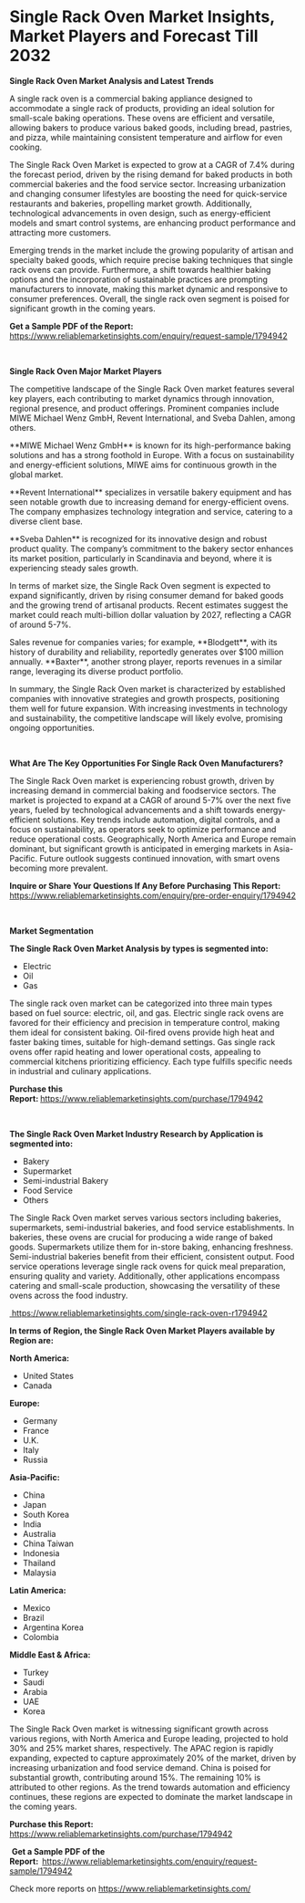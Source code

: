 <p><h1>Single Rack Oven Market Insights, Market Players and Forecast Till 2032</h1></p><p><strong>Single Rack Oven Market Analysis and Latest Trends</strong></p>
<p><p>A single rack oven is a commercial baking appliance designed to accommodate a single rack of products, providing an ideal solution for small-scale baking operations. These ovens are efficient and versatile, allowing bakers to produce various baked goods, including bread, pastries, and pizza, while maintaining consistent temperature and airflow for even cooking.</p><p>The Single Rack Oven Market is expected to grow at a CAGR of 7.4% during the forecast period, driven by the rising demand for baked products in both commercial bakeries and the food service sector. Increasing urbanization and changing consumer lifestyles are boosting the need for quick-service restaurants and bakeries, propelling market growth. Additionally, technological advancements in oven design, such as energy-efficient models and smart control systems, are enhancing product performance and attracting more customers.</p><p>Emerging trends in the market include the growing popularity of artisan and specialty baked goods, which require precise baking techniques that single rack ovens can provide. Furthermore, a shift towards healthier baking options and the incorporation of sustainable practices are prompting manufacturers to innovate, making this market dynamic and responsive to consumer preferences. Overall, the single rack oven segment is poised for significant growth in the coming years.</p></p>
<p><strong>Get a Sample PDF of the Report:&nbsp;</strong> <a href="https://www.reliablemarketinsights.com/enquiry/request-sample/1794942?utm_campaign=1950&utm_medium=2&utm_source=Github&utm_content=ia&utm_term=10042025&utm_id=single-rack-oven">https://www.reliablemarketinsights.com/enquiry/request-sample/1794942</a></p>
<p>&nbsp;</p>
<p><strong>Single Rack Oven Major Market Players</strong></p>
<p><p>The competitive landscape of the Single Rack Oven market features several key players, each contributing to market dynamics through innovation, regional presence, and product offerings. Prominent companies include MIWE Michael Wenz GmbH, Revent International, and Sveba Dahlen, among others.</p><p>**MIWE Michael Wenz GmbH** is known for its high-performance baking solutions and has a strong foothold in Europe. With a focus on sustainability and energy-efficient solutions, MIWE aims for continuous growth in the global market.</p><p>**Revent International** specializes in versatile bakery equipment and has seen notable growth due to increasing demand for energy-efficient ovens. The company emphasizes technology integration and service, catering to a diverse client base.</p><p>**Sveba Dahlen** is recognized for its innovative design and robust product quality. The company’s commitment to the bakery sector enhances its market position, particularly in Scandinavia and beyond, where it is experiencing steady sales growth.</p><p>In terms of market size, the Single Rack Oven segment is expected to expand significantly, driven by rising consumer demand for baked goods and the growing trend of artisanal products. Recent estimates suggest the market could reach multi-billion dollar valuation by 2027, reflecting a CAGR of around 5-7%.</p><p>Sales revenue for companies varies; for example, **Blodgett**, with its history of durability and reliability, reportedly generates over $100 million annually. **Baxter**, another strong player, reports revenues in a similar range, leveraging its diverse product portfolio.</p><p>In summary, the Single Rack Oven market is characterized by established companies with innovative strategies and growth prospects, positioning them well for future expansion. With increasing investments in technology and sustainability, the competitive landscape will likely evolve, promising ongoing opportunities.</p></p>
<p>&nbsp;</p>
<p><strong>What Are The Key Opportunities For Single Rack Oven Manufacturers?</strong></p>
<p><p>The Single Rack Oven market is experiencing robust growth, driven by increasing demand in commercial baking and foodservice sectors. The market is projected to expand at a CAGR of around 5-7% over the next five years, fueled by technological advancements and a shift towards energy-efficient solutions. Key trends include automation, digital controls, and a focus on sustainability, as operators seek to optimize performance and reduce operational costs. Geographically, North America and Europe remain dominant, but significant growth is anticipated in emerging markets in Asia-Pacific. Future outlook suggests continued innovation, with smart ovens becoming more prevalent.</p></p>
<p><strong>Inquire or Share Your Questions If Any Before Purchasing This Report:</strong> <a href="https://www.reliablemarketinsights.com/enquiry/pre-order-enquiry/1794942?utm_campaign=1950&utm_medium=2&utm_source=Github&utm_content=ia&utm_term=10042025&utm_id=single-rack-oven">https://www.reliablemarketinsights.com/enquiry/pre-order-enquiry/1794942</a></p>
<p>&nbsp;</p>
<p><strong>Market Segmentation</strong></p>
<p><strong>The Single Rack Oven Market Analysis by types is segmented into:</strong></p>
<p><ul><li>Electric</li><li>Oil</li><li>Gas</li></ul></p>
<p><p>The single rack oven market can be categorized into three main types based on fuel source: electric, oil, and gas. Electric single rack ovens are favored for their efficiency and precision in temperature control, making them ideal for consistent baking. Oil-fired ovens provide high heat and faster baking times, suitable for high-demand settings. Gas single rack ovens offer rapid heating and lower operational costs, appealing to commercial kitchens prioritizing efficiency. Each type fulfills specific needs in industrial and culinary applications.</p></p>
<p><strong>Purchase this Report:&nbsp;</strong><a href="https://www.reliablemarketinsights.com/purchase/1794942?utm_campaign=1950&utm_medium=2&utm_source=Github&utm_content=ia&utm_term=10042025&utm_id=single-rack-oven">https://www.reliablemarketinsights.com/purchase/1794942</a></p>
<p>&nbsp;</p>
<p><strong>The Single Rack Oven Market Industry Research by Application is segmented into:</strong></p>
<p><ul><li>Bakery</li><li>Supermarket</li><li>Semi-industrial Bakery</li><li>Food Service</li><li>Others</li></ul></p>
<p><p>The Single Rack Oven market serves various sectors including bakeries, supermarkets, semi-industrial bakeries, and food service establishments. In bakeries, these ovens are crucial for producing a wide range of baked goods. Supermarkets utilize them for in-store baking, enhancing freshness. Semi-industrial bakeries benefit from their efficient, consistent output. Food service operations leverage single rack ovens for quick meal preparation, ensuring quality and variety. Additionally, other applications encompass catering and small-scale production, showcasing the versatility of these ovens across the food industry.</p></p>
<p><a href="https://www.reliablemarketinsights.com/single-rack-oven-r1794942?utm_campaign=1950&utm_medium=2&utm_source=Github&utm_content=ia&utm_term=10042025&utm_id=single-rack-oven">&nbsp;https://www.reliablemarketinsights.com/single-rack-oven-r1794942</a></p>
<p><strong>In terms of Region, the Single Rack Oven Market Players available by Region are:</strong></p>
<p>
    <p> <strong> North America: </strong>
        <ul>
            <li>United States</li>
            <li>Canada</li>
        </ul>
        </p> 
    <p> <strong> Europe: </strong>
        <ul>
            <li>Germany</li>
            <li>France</li>
            <li>U.K.</li>
            <li>Italy</li>
            <li>Russia</li>
        </ul>
        </p> 
    <p> <strong> Asia-Pacific: </strong>
        <ul>
            <li>China</li>
            <li>Japan</li>
            <li>South Korea</li>
            <li>India</li>
            <li>Australia</li>
            <li>China Taiwan</li>
            <li>Indonesia</li>
            <li>Thailand</li>
            <li>Malaysia</li>
        </ul>
        </p> 
    <p> <strong> Latin America: </strong>
        <ul>
            <li>Mexico</li>
            <li>Brazil</li>
            <li>Argentina Korea</li>
            <li>Colombia</li>
        </ul>
        </p> 
    <p> <strong> Middle East & Africa: </strong>
        <ul>
            <li>Turkey</li>
            <li>Saudi</li>
            <li>Arabia</li>
            <li>UAE</li>
            <li>Korea</li>
        </ul>
    </p>
    </p>
<p><p>The Single Rack Oven market is witnessing significant growth across various regions, with North America and Europe leading, projected to hold 30% and 25% market shares, respectively. The APAC region is rapidly expanding, expected to capture approximately 20% of the market, driven by increasing urbanization and food service demand. China is poised for substantial growth, contributing around 15%. The remaining 10% is attributed to other regions. As the trend towards automation and efficiency continues, these regions are expected to dominate the market landscape in the coming years.</p></p>
<p><strong>Purchase this Report: </strong><a href="https://www.reliablemarketinsights.com/purchase/1794942?utm_campaign=1950&utm_medium=2&utm_source=Github&utm_content=ia&utm_term=10042025&utm_id=single-rack-oven">https://www.reliablemarketinsights.com/purchase/1794942</a></p>
<p>&nbsp;<strong>Get a Sample PDF of the Report:&nbsp;&nbsp;</strong><a href="https://www.reliablemarketinsights.com/enquiry/request-sample/1794942?utm_campaign=1950&utm_medium=2&utm_source=Github&utm_content=ia&utm_term=10042025&utm_id=single-rack-oven">https://www.reliablemarketinsights.com/enquiry/request-sample/1794942</a></p>
<p><strong></strong></p>
<p>Check more reports on <a href="https://www.reliablemarketinsights.com/?utm_campaign=1950&utm_medium=2&utm_source=Github&utm_content=ia&utm_term=10042025&utm_id=single-rack-oven">https://www.reliablemarketinsights.com/</a></p>